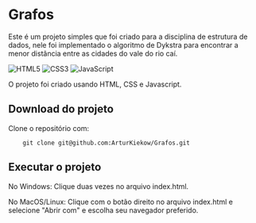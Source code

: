 # **Grafos**

Este é um projeto simples que foi criado para a disciplina de estrutura de dados, nele foi implementado o algoritmo de Dykstra para encontrar a menor distância entre as cidades do vale do rio caí.

![HTML5](https://img.shields.io/badge/html5-%23E34F26.svg?style=for-the-badge&logo=html5&logoColor=white) 
![CSS3](https://img.shields.io/badge/css3-%231572B6.svg?style=for-the-badge&logo=css3&logoColor=white)
![JavaScript](https://img.shields.io/badge/javascript-%23323330.svg?style=for-the-badge&logo=javascript&logoColor=%23F7DF1E) 

O projeto foi criado usando HTML, CSS e Javascript.


## **Download do projeto**
Clone o repositório com:
```
    git clone git@github.com:ArturKiekow/Grafos.git
```

## **Executar o projeto**

No Windows: Clique duas vezes no arquivo index.html. 

No MacOS/Linux: Clique com o botão direito no arquivo index.html e selecione "Abrir com" e escolha seu navegador preferido. 
